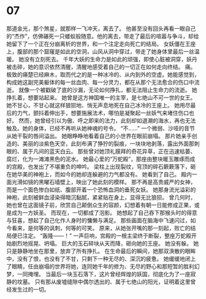 # 07 

那道金光，那个煞星，就那样一飞冲天，离去了。
他甚至没有回头再看一眼自己的“杰作”，仿佛碾死一只蝼蚁般随意。他的离去，带走了最后的喧嚣与争斗，却给她留下了一个正在分崩离析的世界，和一个注定走向死亡的结局。
女妖僵在王座上，腹部的那个窟窿是如此的空洞，山风从洞中穿过，带走了她身体里最后一丝温暖。
她没有立刻死去。
千年大妖的生命力是如此的顽强，即使心脏被洞穿，妖丹被击碎，她的意识依然清醒，清醒地感受着自己的一切正在如何走向终结。
痛。
极致的痛楚已经麻木，取而代之的是一种冰冷的、从内到外的空虚。她能感觉到，构成她这副完美躯体的每一丝血肉、每一分灵力，都在从那个无法愈合的伤口中流逝。
就像一个被戳破了底的沙漏，无论如何挣扎，都无法阻止生命力的流逝。
她挣扎着，想要站起来。
她曾是这方神国唯一的主宰，是七绝山不可一世的女王。
她不甘心，不甘心就这样狼狈地、悄无声息地死在自己冰冷的王座上。
她用尽最后的力气，颤抖着伸出手，想要施展法术，哪怕是凝聚起一丝妖气来堵住伤口也好。
然而，她曾经引以为傲、呼之即来的法力，此刻却如退潮的海水，再也无法触及。她的身体，已经不再听从她神魂的号令。
“不……”
一个微弱、沙哑的音节从她干裂的唇间溢出。
她眼睁睁地看着自己的小世界在眼前崩塌。
那片她亲手创造的、美丽的淡紫色天空，此刻布满了狰狞的裂痕，一块块地剥落，露出外面那刺眼的、属于凡间的蓝天白云。
那些曾对她顶礼膜拜的奇花异草，正在迅速枯萎、腐烂，化为一滩滩黑色的泥水。
她最心爱的“万蛇殿”，那座由整块暖玉雕琢而成的宫殿，也发出了不堪重负的呻吟。
梁柱上出现裂纹，穹顶的碎石簌簌落下，砸在她华美的神袍上，而如今的她却连躲避的力气都没有。
她看到了自己。
殿内一面光滑如镜的黑曜石墙壁上，映出了她此刻的模样。
那不再是高贵威严的女神，而是一个面色惨白如纸、腹部开着一个恐怖血洞的垂死女妖。
她那身流光溢彩的神袍，此刻被鲜血浸染得暗沉黏腻，紧紧贴在身上，显得无比狼狈。
曾几何时，她也曾在这面镜子前，欣赏自己颠倒众生的容颜，幻想着有朝一日能修成正果，或是成为一方妖圣。
而现在，一切都成了泡影。
她想起了自己吞下那猴头时的得意与狂喜，想起了自己化作人身时的慵懒与满足。
那些画面在脑海中飞速闪过，如今看来，是何等的讽刺，何等的可笑。
原来，从她张开嘴的那一刻起，败亡的结局便已注定。
“轰隆——！”
一声巨响，宫殿的一根主梁终于断裂，整座万蛇殿开始剧烈地摇晃、坍塌。
巨大的玉石碎块从天而降，砸向她的王座。
她没有躲。
她只是静静地坐在那里，放弃了所有挣扎。
在生命最后的瞬间，她那双涣散的眼眸中，没有了恨，也没有了不甘，只剩下一种无尽的、深沉的疲惫。
她缓缓地闭上了眼睛，任由崩塌的世界将她，连同她千年的修为、无尽的野心和那短暂的胜利幻梦，一同掩埋。
当最后一块玉石落下，这片曾经辉煌的妖国，彻底化为了一座寂静的坟墓。
只有那从废墟缝隙中偶尔透出的、属于七绝山的阳光，证明着这里曾经发生过的一切。